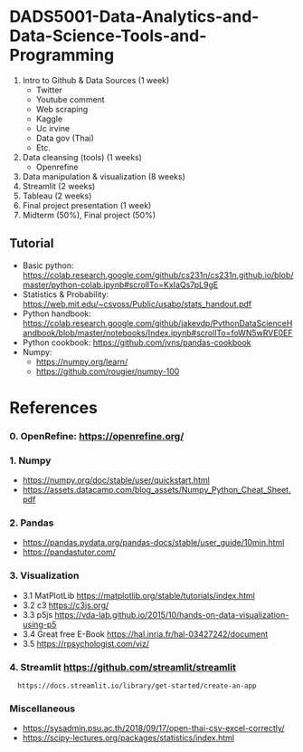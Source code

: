 # DADS5001-Data-Analytics-and-Data-Science-Tools-and-Programming

1. Intro to Github & Data Sources (1 week)
   - Twitter
   - Youtube comment
   - Web scraping
   - Kaggle
   - Uc irvine
   - Data gov (Thai)
   - Etc.
2. Data cleansing (tools) (1 weeks)
   - Openrefine
3. Data manipulation & visualization (8 weeks)
4. Streamlit (2 weeks)
5. Tableau (2 weeks)
6. Final project presentation (1 week)
7. Midterm (50%), Final project (50%)

## Tutorial
- Basic python: https://colab.research.google.com/github/cs231n/cs231n.github.io/blob/master/python-colab.ipynb#scrollTo=KxIaQs7pL9gE
- Statistics & Probability: https://web.mit.edu/~csvoss/Public/usabo/stats_handout.pdf
- Python handbook: https://colab.research.google.com/github/jakevdp/PythonDataScienceHandbook/blob/master/notebooks/Index.ipynb#scrollTo=foWN5wRVE0EF
- Python cookbook: https://github.com/jvns/pandas-cookbook
- Numpy: 
  - https://numpy.org/learn/
  - https://github.com/rougier/numpy-100

# References
### 0. OpenRefine: https://openrefine.org/
### 1. Numpy 
- https://numpy.org/doc/stable/user/quickstart.html
- https://assets.datacamp.com/blog_assets/Numpy_Python_Cheat_Sheet.pdf
### 2. Pandas 
- https://pandas.pydata.org/pandas-docs/stable/user_guide/10min.html
- https://pandastutor.com/
### 3. Visualization
- 3.1 MatPlotLib https://matplotlib.org/stable/tutorials/index.html
- 3.2 c3 https://c3js.org/
- 3.3 p5js https://vda-lab.github.io/2015/10/hands-on-data-visualization-using-p5
- 3.4 Great free E-Book https://hal.inria.fr/hal-03427242/document
- 3.5 https://rpsychologist.com/viz/
### 4. Streamlit https://github.com/streamlit/streamlit
      https://docs.streamlit.io/library/get-started/create-an-app

### Miscellaneous
- https://sysadmin.psu.ac.th/2018/09/17/open-thai-csv-excel-correctly/
- https://scipy-lectures.org/packages/statistics/index.html
